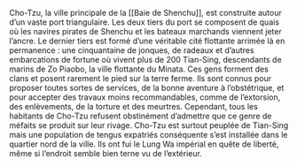 Cho-Tzu, la ville principale de la [[Baie de Shenchu]], est construite autour d’un vaste port triangulaire. Les deux tiers du port se composent de quais où les navires pirates de Shenchu et les bateaux marchands viennent jeter l’ancre. Le dernier tiers est formé d’une véritable cité flottante arrimée là en permanence : une cinquantaine de jonques, de radeaux et d’autres embarcations de fortune où vivent plus de 200 Tian-Sing, descendants de marins de Zo Piaobo, la ville flottante du Minata. Ces gens forment des clans et posent rarement le pied sur la terre ferme. Ils sont connus pour proposer toutes sortes de services, de la bonne aventure à l’obstétrique, et pour accepter des travaux moins recommandables, comme de l’extorsion, des enlèvements, de la torture et des meurtres. Cependant, tous les habitants de Cho-Tzu refusent obstinément d’admettre que ce genre de méfaits se produit sur leur rivage. Cho-Tzu est surtout peuplée de Tian-Sing mais une population de tengus expatriés conséquente s’est installée dans le quartier nord de la ville. Ils ont fui le Lung Wa impérial en quête de liberté, même si l’endroit semble bien terne vu de l’extérieur.